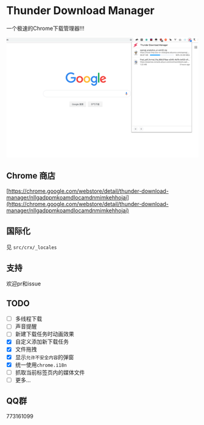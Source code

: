 # Thunder Download Manager

一个极速的Chrome下载管理器!!!

![preview.png](preview.png)

## Chrome 商店
[https://chrome.google.com/webstore/detail/thunder-download-manager/nllgadppmkoamdlocamdnmimkehhojai](https://chrome.google.com/webstore/detail/thunder-download-manager/nllgadppmkoamdlocamdnmimkehhojai)

## 国际化

见 `src/crx/_locales`

## 支持

欢迎pr和issue

## TODO

- [ ] 多线程下载
- [ ] 声音提醒
- [ ] 新建下载任务时动画效果
- [x] 自定义添加新下载任务
- [x] 文件拖拽
- [x] 显示`允许不安全内容`的弹窗
- [x] 统一使用`chrome.i18n`
- [ ] 抓取当前标签页内的媒体文件
- [ ] 更多...

## QQ群

773161099